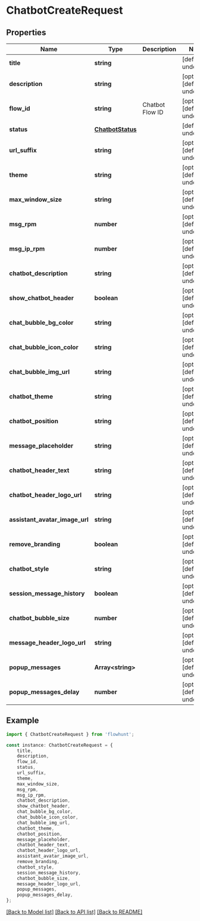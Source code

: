 # ChatbotCreateRequest


## Properties

Name | Type | Description | Notes
------------ | ------------- | ------------- | -------------
**title** | **string** |  | [default to undefined]
**description** | **string** |  | [optional] [default to undefined]
**flow_id** | **string** | Chatbot Flow ID | [optional] [default to undefined]
**status** | [**ChatbotStatus**](ChatbotStatus.md) |  | [default to undefined]
**url_suffix** | **string** |  | [optional] [default to undefined]
**theme** | **string** |  | [optional] [default to undefined]
**max_window_size** | **string** |  | [optional] [default to undefined]
**msg_rpm** | **number** |  | [optional] [default to undefined]
**msg_ip_rpm** | **number** |  | [optional] [default to undefined]
**chatbot_description** | **string** |  | [optional] [default to undefined]
**show_chatbot_header** | **boolean** |  | [optional] [default to undefined]
**chat_bubble_bg_color** | **string** |  | [optional] [default to undefined]
**chat_bubble_icon_color** | **string** |  | [optional] [default to undefined]
**chat_bubble_img_url** | **string** |  | [optional] [default to undefined]
**chatbot_theme** | **string** |  | [optional] [default to undefined]
**chatbot_position** | **string** |  | [optional] [default to undefined]
**message_placeholder** | **string** |  | [optional] [default to undefined]
**chatbot_header_text** | **string** |  | [optional] [default to undefined]
**chatbot_header_logo_url** | **string** |  | [optional] [default to undefined]
**assistant_avatar_image_url** | **string** |  | [optional] [default to undefined]
**remove_branding** | **boolean** |  | [optional] [default to undefined]
**chatbot_style** | **string** |  | [optional] [default to undefined]
**session_message_history** | **boolean** |  | [optional] [default to undefined]
**chatbot_bubble_size** | **number** |  | [optional] [default to undefined]
**message_header_logo_url** | **string** |  | [optional] [default to undefined]
**popup_messages** | **Array&lt;string&gt;** |  | [optional] [default to undefined]
**popup_messages_delay** | **number** |  | [optional] [default to undefined]

## Example

```typescript
import { ChatbotCreateRequest } from 'flowhunt';

const instance: ChatbotCreateRequest = {
    title,
    description,
    flow_id,
    status,
    url_suffix,
    theme,
    max_window_size,
    msg_rpm,
    msg_ip_rpm,
    chatbot_description,
    show_chatbot_header,
    chat_bubble_bg_color,
    chat_bubble_icon_color,
    chat_bubble_img_url,
    chatbot_theme,
    chatbot_position,
    message_placeholder,
    chatbot_header_text,
    chatbot_header_logo_url,
    assistant_avatar_image_url,
    remove_branding,
    chatbot_style,
    session_message_history,
    chatbot_bubble_size,
    message_header_logo_url,
    popup_messages,
    popup_messages_delay,
};
```

[[Back to Model list]](../README.md#documentation-for-models) [[Back to API list]](../README.md#documentation-for-api-endpoints) [[Back to README]](../README.md)
